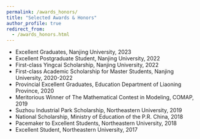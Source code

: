 ```yaml
---
permalink: /awards_honors/
title: "Selected Awards & Honors"
author_profile: true
redirect_from: 
  - /awards_honors.html
---
```


- Excellent Graduates, Nanjing University, 2023
- Excellent Postgraduate Student, Nanjing University, 2022
- First-class Yingcai Scholarship, Nanjing University, 2022
- First-class Academic Scholarship for Master Students, Nanjing University, 2020-2022
- Provincial Excellent Graduates, Education Department of Liaoning Province, 2020
- Meritorious Winner of The Mathematical Contest in Modeling, COMAP, 2019
- Suzhou Industrial Park Scholarship, Northeastern University, 2019
- National Scholarship, Ministry of Education of the P.R. China, 2018
- Pacemaker to Excellent Students, Northeastern University, 2018
- Excellent Student, Northeastern University, 2017
